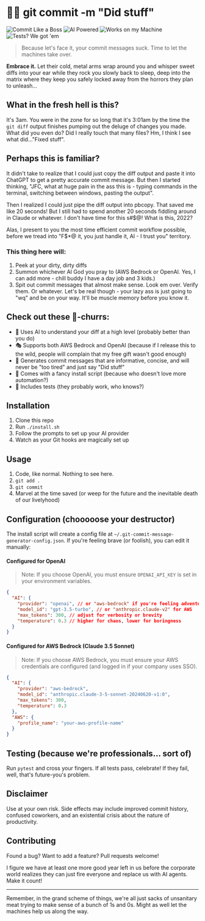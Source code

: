 # 🤖💬 git commit -m "Did stuff"

![Commit Like a Boss](https://img.shields.io/badge/commit%20like%20a-boss-brightgreen)
![AI Powered](https://img.shields.io/badge/powered%20by-skynet-blue)
![Works on my Machine](https://img.shields.io/badge/works%20on-my%20machine-red)
![Tests? We got 'em](https://img.shields.io/badge/tests-probably%20pass-yellow)

> Because let's face it, your commit messages suck. Time to let the machines take over.

**Embrace it.** Let their cold, metal arms wrap around you and whisper sweet diffs into your ear while they rock you slowly back to sleep, deep into the matrix where they keep you safely locked away from the horrors they plan to unleash...

## What in the fresh hell is this?

It's 3am. You were in the zone for so long that it's 3:01am by the time the `git diff` output finishes pumping out the deluge of changes you made. What did you even do? Did I really touch that many files? Hm, I think I see what did..."Fixed stuff".

## Perhaps this is familiar?

It didn't take to realize that I could just copy the diff output and paste it into ChatGPT to get a pretty accurate commit message. But then I started thinking, "JFC, what at huge pain in the ass this is - typing commands in the terminal, switching between windows, pasting the output".

Then I realized I could just pipe the diff output into pbcopy. That saved me like 20 seconds! But I still had to spend another 20 seconds fiddling around in Claude or whatever. I don't have time for this s#$@! What is this, 2022? 

Alas, I present to you the most time efficient commit workflow possible, before we tread into "F$*@ it, you just handle it, AI - I trust you" territory.

### This thing here will:

1. Peek at your dirty, dirty diffs
2. Summon whichever AI God you pray to (AWS Bedrock or OpenAI. Yes, I can add more - chill buddy I have a day job and 3 kids.)
3. Spit out commit messages that almost make sense. Look em over. Verify them. Or whatever. Let's be real though - your lazy ass is just going to "wq" and be on your way. It'll be muscle memory before you know it.

## Check out these :foot:-churrs:

- 🧠 Uses AI to understand your diff at a high level (probably better than you do)
- 🎭 Supports both AWS Bedrock and OpenAI (because if I release this to the wild, people will complain that my free gift wasn't good enough)
- 🌈 Generates commit messages that are informative, concise, and will never be "too tired" and just say "Did stuff"
- 🚀 Comes with a fancy install script (because who doesn't love more automation?)
- 🧪 Includes tests (they probably work, who knows?)

## Installation

1. Clone this repo
2. Run `./install.sh`
3. Follow the prompts to set up your AI provider
4. Watch as your Git hooks are magically set up

## Usage

1. Code, like normal. Nothing to see here.
2. `git add .`
3. `git commit`
4. Marvel at the time saved (or weep for the future and the inevitable death of our livelyhood)

## Configuration (chooooose your destructor)

The install script will create a config file at `~/.git-commit-message-generator-config.json`. If you're feeling brave (or foolish), you can edit it manually:

#### Configured for OpenAI

> Note: If you choose OpenAI, you must ensure `OPENAI_API_KEY` is set in your environment variables.

```json
{
  "AI": {
    "provider": "openai", // or "aws-bedrock" if you're feeling adventurous
    "model_id": "gpt-3.5-turbo", // or "anthropic.claude-v2" for AWS
    "max_tokens": 300, // adjust for verbosity or brevity
    "temperature": 0.3 // higher for chaos, lower for boringness
  }
}
```

#### Configured for AWS Bedrock (Claude 3.5 Sonnet)

> Note: If you choose AWS Bedrock, you must ensure your AWS credentials are configured (and logged in if your company uses SSO).

```json
{
  "AI": {
    "provider": "aws-bedrock",
    "model_id": "anthropic.claude-3-5-sonnet-20240620-v1:0",
    "max_tokens": 300,
    "temperature": 0.3
  },
  "AWS": {
    "profile_name": "your-aws-profile-name"
  }
}
```

## Testing (because we're professionals... sort of)

Run `pytest` and cross your fingers. If all tests pass, celebrate! If they fail, well, that's future-you's problem.

## Disclaimer

Use at your own risk. Side effects may include improved commit history, confused coworkers, and an existential crisis about the nature of productivity.

## Contributing

Found a bug? Want to add a feature? Pull requests welcome!

I figure we have at least one more good year left in us before the corporate world realizes they can just fire everyone and replace us with AI agents. Make it count!

---

Remember, in the grand scheme of things, we're all just sacks of unsanitary meat trying to make sense of a bunch of 1s and 0s. Might as well let the machines help us along the way.
